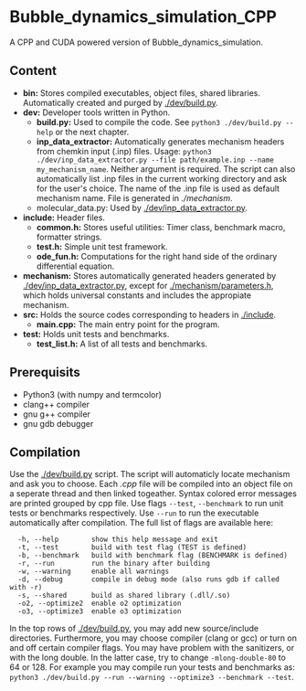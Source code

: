 # Bubble_dynamics_simulation_CPP
A CPP and CUDA powered version of Bubble_dynamics_simulation.

## Content
 * **bin:** Stores compiled executables, object files, shared libraries. Automatically created and purged by [./dev/build.py](./dev/build.py).
 * **dev:** Developer tools written in Python.
    * **build.py:** Used to compile the code. See `python3 ./dev/build.py --help` or the next chapter.
    * **inp_data_extractor:** Automatically generates mechanism headers from chemkin input (.inp) files. Usage: `python3 ./dev/inp_data_extractor.py --file path/example.inp --name my_mechanism_name`. Neither argument is required. The script can also automatically list .inp files in the current working directory and ask for the user's choice. The name of the .inp file is used as default mechanism name. File is generated in *./mechanism*.
    * molecular_data.py: Used by [./dev/inp_data_extractor.py](./dev/inp_data_extractor.py).
 * **include:** Header files.
    * **common.h:** Stores useful utilities: Timer class, benchmark macro, formatter strings.
    * **test.h:** Simple unit test framework.
    * **ode_fun.h:** Computations for the right hand side of the ordinary differential equation.
 * **mechanism:** Stores automatically generated headers generated by [./dev/inp_data_extractor.py](./dev/inp_data_extractor.py), except for [./mechanism/parameters.h](./mechanism/parameters.h), which holds universal constants and includes the appropiate mechanism.
  * **src:** Holds the source codes corresponding to headers in [./include](./include/).
    * **main.cpp:** The main entry point for the program.
 * **test:** Holds unit tests and benchmarks.
    * **test_list.h:** A list of all tests and benchmarks.

## Prerequisits

 * Python3 (with numpy and termcolor)
 * clang++ compiler
 * gnu g++ compiler
 * gnu gdb debugger

 ## Compilation

 Use the [./dev/build.py](./dev/build.py) script. The script will automaticly locate mechanism and ask you to choose. Each *.cpp* file will be compiled into an object file on a seperate thread and then linked togeather. Syntax colored error messages are printed grouped by cpp file. Use flags `--test`, `--benchmark` to run unit tests or benchmarks respectively. Use `--run` to run the executable automatically after compilation. The full list of flags are available here:

~~~
  -h, --help        show this help message and exit
  -t, --test        build with test flag (TEST is defined)
  -b, --benchmark   build with benchmark flag (BENCHMARK is defined)
  -r, --run         run the binary after building
  -w, --warning     enable all warnings
  -d, --debug       compile in debug mode (also runs gdb if called with -r)
  -s, --shared      build as shared library (.dll/.so)
  -o2, --optimize2  enable o2 optimization
  -o3, --optimize3  enable o3 optimization
~~~

In the top rows of [./dev/build.py](./dev/build.py), you may add new source/include directories. Furthermore, you may choose compiler (clang or gcc) or turn on and off certain compiler flags. You may have problem with the sanitizers, or with the long double. In the latter case, try to change `-mlong-double-80` to 64 or 128. For example you may compile run your tests and benchmarks as: `python3 ./dev/build.py --run --warning --optimize3 --benchmark --test`.

